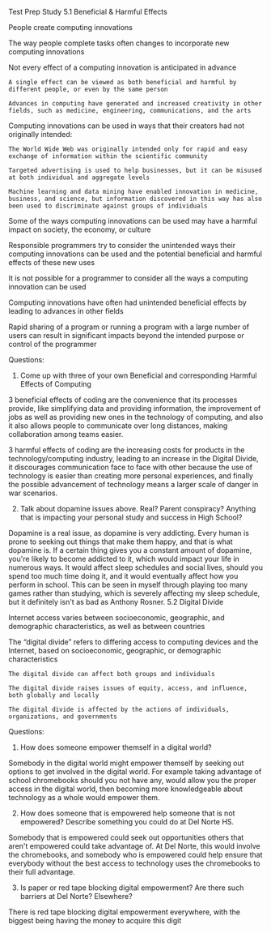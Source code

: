 Test Prep Study
 5.1 Beneficial & Harmful Effects

People create computing innovations

The way people complete tasks often changes to incorporate new computing innovations

Not every effect of a computing innovation is anticipated in advance

    A single effect can be viewed as both beneficial and harmful by different people, or even by the same person

    Advances in computing have generated and increased creativity in other fields, such as medicine, engineering, communications, and the arts

Computing innovations can be used in ways that their creators had not originally intended: 

    The World Wide Web was originally intended only for rapid and easy exchange of information within the scientific community 

    Targeted advertising is used to help businesses, but it can be misused at both individual and aggregate levels

    Machine learning and data mining have enabled innovation in medicine, business, and science, but information discovered in this way has also been used to discriminate against groups of individuals

Some of the ways computing innovations can be used may have a harmful impact on society, the economy, or culture 

Responsible programmers try to consider the unintended ways their computing innovations can be used and the potential beneficial and harmful effects of these new uses

It is not possible for a programmer to consider all the ways a computing innovation can be used

Computing innovations have often had unintended beneficial effects by leading to advances in other fields

Rapid sharing of a program or running a program with a large number of users can result in significant impacts beyond the intended purpose or control of the programmer

Questions:

1. Come up with three of your own Beneficial and corresponding Harmful Effects of Computing

3 beneficial effects of coding are the convenience that its processes provide, like simplifying data and providing information, the improvement of jobs as well as providing new ones in the technology of computing, and also it also allows people to communicate over long distances, making collaboration among teams easier.

3 harmful effects of coding are the increasing costs for products in the technology/computing industry, leading to an increase in the Digital Divide, it discourages communication face to face with other because the use of technology is easier than creating more personal experiences, and finally the possible advancement of technology means a larger scale of danger in war scenarios.

2. Talk about dopamine issues above. Real? Parent conspiracy? Anything that is impacting your personal study and success in High School?

Dopamine is a real issue, as dopamine is very addicting. Every human is prone to seeking out things that make them happy, and that is what dopamine is. If a certain thing gives you a constant amount of dopamine, you're likely to become addicted to it, which would impact your life in numerous ways. It would affect sleep schedules and social lives, should you spend too much time doing it, and it would eventually affect how you perform in school. This can be seen in myself through playing too many games rather than studying, which is severely affecting my sleep schedule, but it definitely isn't as bad as Anthony Rosner.
 5.2 Digital Divide

Internet access varies between socioeconomic, geographic, and demographic characteristics, as well as between countries

The “digital divide” refers to differing access to computing devices and the Internet, based on socioeconomic, geographic, or demographic characteristics

    The digital divide can affect both groups and individuals

    The digital divide raises issues of equity, access, and influence, both globally and locally

    The digital divide is affected by the actions of individuals, organizations, and governments

Questions:

1. How does someone empower themself in a digital world?

Somebody in the digital world might empower themself by seeking out options to get involved in the digital world. For example taking advantage of school chromebooks should you not have any, would allow you the proper access in the digital world, then becoming more knowledgeable about technology as a whole would empower them.

2. How does someone that is empowered help someone that is not empowered? Describe something you could do at Del Norte HS.

Somebody that is empowered could seek out opportunities others that aren't empowered could take advantage of. At Del Norte, this would involve the chromebooks, and somebody who is empowered could help ensure that everybody without the best access to technology uses the chromebooks to their full advantage.

3. Is paper or red tape blocking digital empowerment? Are there such barriers at Del Norte? Elsewhere?

There is red tape blocking digital empowerment everywhere, with the biggest being having the money to acquire this digit

